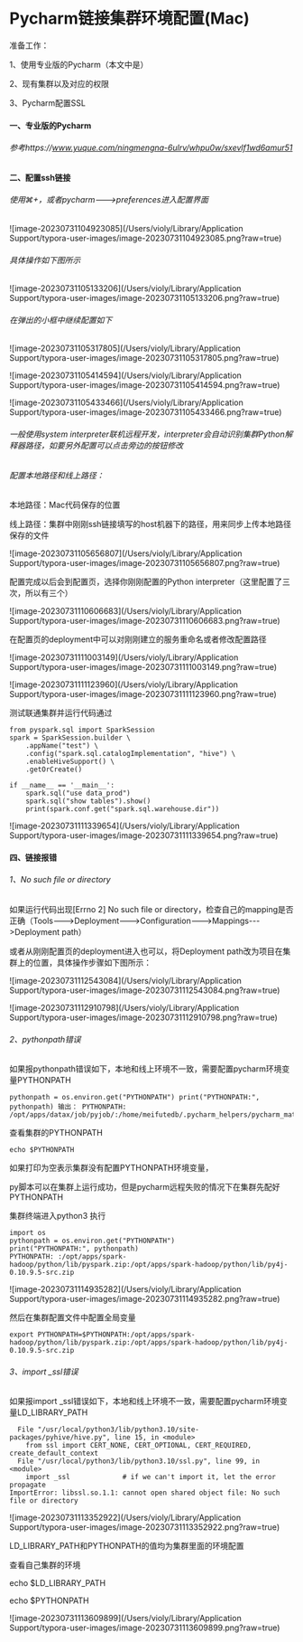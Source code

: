 # Pycharm链接集群环境配置(Mac)

准备工作：

1、使用专业版的Pycharm（本文中是）

2、现有集群以及对应的权限

3、Pycharm配置SSL



#### 一、专业版的Pycharm

###### 	参考https://www.yuque.com/ningmengna-6ulrv/whpu0w/sxevlf1wd6amur51

#### 二、配置ssh链接

###### 使用⌘+，或者pycharm--->preferences进入配置界面

![image-20230731104923085](/Users/violy/Library/Application Support/typora-user-images/image-20230731104923085.png?raw=true)

###### 具体操作如下图所示

![image-20230731105133206](/Users/violy/Library/Application Support/typora-user-images/image-20230731105133206.png?raw=true)

###### 在弹出的小框中继续配置如下

![image-20230731105317805](/Users/violy/Library/Application Support/typora-user-images/image-20230731105317805.png?raw=true)

![image-20230731105414594](/Users/violy/Library/Application Support/typora-user-images/image-20230731105414594.png?raw=true)

![image-20230731105433466](/Users/violy/Library/Application Support/typora-user-images/image-20230731105433466.png?raw=true)



###### 一般使用system interpreter联机远程开发，interpreter会自动识别集群Python解释器路径，如要另外配置可以点击旁边的按钮修改

###### 配置本地路径和线上路径：

本地路径：Mac代码保存的位置

线上路径：集群中刚刚ssh链接填写的host机器下的路径，用来同步上传本地路径保存的文件

![image-20230731105656807](/Users/violy/Library/Application Support/typora-user-images/image-20230731105656807.png?raw=true)

配置完成以后会到配置页，选择你刚刚配置的Python interpreter（这里配置了三次，所以有三个）

![image-20230731110606683](/Users/violy/Library/Application Support/typora-user-images/image-20230731110606683.png?raw=true)

在配置页的deployment中可以对刚刚建立的服务重命名或者修改配置路径

![image-20230731111003149](/Users/violy/Library/Application Support/typora-user-images/image-20230731111003149.png?raw=true)

![image-20230731111123960](/Users/violy/Library/Application Support/typora-user-images/image-20230731111123960.png?raw=true)

测试联通集群并运行代码通过

```
from pyspark.sql import SparkSession
spark = SparkSession.builder \
    .appName("test") \
    .config("spark.sql.catalogImplementation", "hive") \
    .enableHiveSupport() \
    .getOrCreate()

if __name__ == '__main__':
    spark.sql("use data_prod")
    spark.sql("show tables").show()
    print(spark.conf.get("spark.sql.warehouse.dir"))
```

![image-20230731111339654](/Users/violy/Library/Application Support/typora-user-images/image-20230731111339654.png?raw=true)



#### 四、链接报错

###### 1、No such file or directory

如果运行代码出现[Errno 2] No such file or directory，检查自己的mapping是否正确（Tools--->Deployment--->Configuration--->Mappings--->Deployment path）

或者从刚刚配置页的deployment进入也可以，将Deployment path改为项目在集群上的位置，具体操作步骤如下图所示：

![image-20230731112543084](/Users/violy/Library/Application Support/typora-user-images/image-20230731112543084.png?raw=true)

![image-20230731112910798](/Users/violy/Library/Application Support/typora-user-images/image-20230731112910798.png?raw=true)

###### 2、pythonpath错误

如果报pythonpath错误如下，本地和线上环境不一致，需要配置pycharm环境变量PYTHONPATH

```
pythonpath = os.environ.get("PYTHONPATH") print("PYTHONPATH:", pythonpath) 输出： PYTHONPATH: /opt/apps/datax/job/pyjob/:/home/meifutedb/.pycharm_helpers/pycharm_matplotlib_backend:/home/meifutedb/.pycharm_helpers/pycharm_display
```

查看集群的PYTHONPATH

```
echo $PYTHONPATH
```

如果打印为空表示集群没有配置PYTHONPATH环境变量，

py脚本可以在集群上运行成功，但是pycharm远程失败的情况下在集群先配好PYTHONPATH

集群终端进入python3 执行

```
import os 
pythonpath = os.environ.get("PYTHONPATH") 
print("PYTHONPATH:", pythonpath)
PYTHONPATH: :/opt/apps/spark-hadoop/python/lib/pyspark.zip:/opt/apps/spark-hadoop/python/lib/py4j-0.10.9.5-src.zip
```

![image-20230731114935282](/Users/violy/Library/Application Support/typora-user-images/image-20230731114935282.png?raw=true)

然后在集群配置文件中配置全局变量

```
export PYTHONPATH=$PYTHONPATH:/opt/apps/spark-hadoop/python/lib/pyspark.zip:/opt/apps/spark-hadoop/python/lib/py4j-0.10.9.5-src.zip
```

###### 3、import _ssl错误

如果报import _ssl错误如下，本地和线上环境不一致，需要配置pycharm环境变量LD_LIBRARY_PATH

```
  File "/usr/local/python3/lib/python3.10/site-packages/pyhive/hive.py", line 15, in <module>
    from ssl import CERT_NONE, CERT_OPTIONAL, CERT_REQUIRED, create_default_context
  File "/usr/local/python3/lib/python3.10/ssl.py", line 99, in <module>
    import _ssl             # if we can't import it, let the error propagate
ImportError: libssl.so.1.1: cannot open shared object file: No such file or directory 
```

![image-20230731113352922](/Users/violy/Library/Application Support/typora-user-images/image-20230731113352922.png?raw=true)

LD_LIBRARY_PATH和PYTHONPATH的值均为集群里面的环境配置

查看自己集群的环境

echo $LD_LIBRARY_PATH

echo $PYTHONPATH

![image-20230731113609899](/Users/violy/Library/Application Support/typora-user-images/image-20230731113609899.png?raw=true)